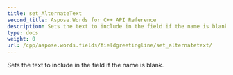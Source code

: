 ```yaml
---
title: set_AlternateText
second_title: Aspose.Words for C++ API Reference
description: Sets the text to include in the field if the name is blank. 
type: docs
weight: 0
url: /cpp/aspose.words.fields/fieldgreetingline/set_alternatetext/
---
```


Sets the text to include in the field if the name is blank. 

